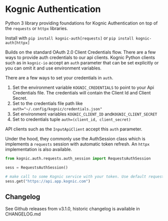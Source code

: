 # Kognic Authentication

Python 3 library providing foundations for Kognic Authentication
on top of the `requests` or `httpx` libraries.

Install with `pip install kognic-auth[requests]` or `pip install kognic-auth[httpx]` 

Builds on the standard OAuth 2.0 Client Credentials flow. There are a few ways to provide auth credentials to our api
 clients. Kognic Python clients such as in `kognic-io` accept an `auth` parameter that
  can be set explicitly or you can omit it and use environment variables. 

There are a few ways to set your credentials in `auth`. 
1. Set the environment variable `KOGNIC_CREDENTIALS` to point to your Api Credentials file. 
The credentials will contain the Client Id and Client Secret.
2. Set to the credentials file path like `auth="~/.config/kognic/credentials.json"` 
3. Set environment variables `KOGNIC_CLIENT_ID` and`KOGNIC_CLIENT_SECRET`
4. Set to credentials tuple `auth=(client_id, client_secret)` 

API clients such as the `InputApiClient` accept this `auth` parameter.

Under the hood, they commonly use the AuthSession class which is implements a `requests` session with automatic token
 refresh. An `httpx` implementation is also available. 
```python
from kognic.auth.requests.auth_session import RequestsAuthSession

sess = RequestsAuthSession()

# make call to some Kognic service with your token. Use default requests 
sess.get("https://api.app.kognic.com")
```

## Changelog
See Github releases from v3.1.0, historic changelog is available in CHANGELOG.md
